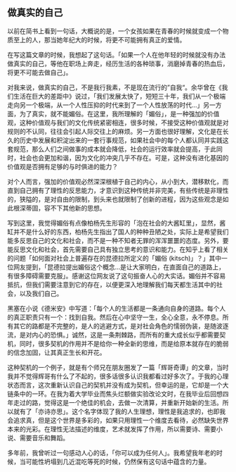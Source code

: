 ﻿## 做真实的自己

以前在简书上看到一句话，大概说的是，一个女孩如果在青春的时候就变成一个物质至上的人，那当她年纪大的时候，将更不可能拥有真正的爱情。

在写这篇文章的时候，我想起了这句话。「如果一个人在他年轻的时候就没有办法做真实的自己，等他在职场上奔走，经历生活的各种琐事，消磨掉青春的热血后，将更不可能去做自己」。

对我来说，做真实的自己，不是我行我素，不是现在流行的”自我“。余华曾在《我们生活在巨大的差距中》说过，「我们发展太快了，短短三十年，我们从一个极端走向另一个极端，从一个人性压抑的时代来到了一个人性放荡的时代...」另一方面，为了真实，就不能媚俗。在这里，我所理解的「媚俗」，是一种强加的价值观，这种价值观与我们的文化传统紧密相连，很多时候，不接受这种价值观就是对规则的不认同，往往会引起人际交往上的麻烦。另一方面也很好理解，文化是在长久的历史中发展和积淀出来的一套行事规范，如果社会中的每个人都认同并实践这套规范，那么人们之间做事的成本就会降低，社会的运行效率就会提高，于此同时，社会也会更加和谐，因为文化的冲突几乎不存在。可是，这种没有进化基因的价值观是否拥有足够的与时俱进的能力？

对个人而言，强加的价值观必然深深根植于自己的内心，从小到大，潜移默化，而直到自己拥有了理性的反思能力，才意识到这种传统并非完美，有些传统是非理性的，狭隘的，是对自由的限制，到头来也就限制了创新的进程，因为这些观念是如此根深蒂固，容不下其他新的思想。

写到这里，我觉得媚俗有点像柏杨先生形容的「泡在社会的大酱缸里」，显然，酱缸并不是什么好的东西，柏杨先生指出了国人的种种丑陋之处，实际上是希望我们能多反思自己的文化和社会，而不是一种不知者无罪的浑浑噩噩的态度。另外，要能反思文化和社会，首先需要自己具有独立思考的意识和能力。在知乎上看了相关的问题「如何面对社会上普遍存在的昆德拉所定义的「媚俗 (kitsch)」？」其中一位网友提到，「昆德拉提出媚俗这个概念...是让大家明白，在直面自己的道路上，有很多障碍需要克服」。感谢这位网友说了这句振奋人心的大实话。媚俗并不容易抵抗，但我们需要注意到它的存在，以便更深入地理解我们每天都生活其中的社会，以及我们自己。

黑塞在小说《德米安》中写道：「每个人的生活都是一条通向自身的道路。每个人的真正职责只有一个：找到自我。然后在心中坚守一生，全心全意，永不停息。所有其它的路都是不完整的，是人的逃避方式，是对社会角色的懦弱伪装，是随波逐流，是对内心的恐惧。」诚然，这是一条荆棘路，而所有的重大成长似乎都需要契机，同时，很多契机的作用并不是给你一种全新的思维，而是给原本就存在的脆弱的信念加固，让其真正生长和开花。

这种契机的一个例子，就是有个师兄在朋友圈发了一篇「辉哥奇谭」的文章，当时我并不觉得辉哥有什么了不起的，很多话很多认识我都看过好多次了。于我的心理状态而言，这次重新认识自己的契机并没有成为契机，但幸运的是，它却是一个大链条中的一环。在我为着大学毕业而焦头烂额做实验改论文时，在我毕业后回想四年走过的路，觉得这是一个绝佳的机会，去做一次清算，并重新开始新的生活。所以就有了「亦诗亦思」。这个名字体现了我的人生理想，理性是我追求的，也即我会追求真，但是这个世界是多彩的，如果只用理性一个维度去看待，必然缺失世界本来的光彩。在理性无法描述的维度，艺术就发挥了作用，所以需要诗、需要小说、需要音乐和舞蹈。

多年前，我曾听过一句感动人心的话，「你可以成为任何人」。我希望我年老的时候，当可能性坍塌到几近混吃等死的时候，仍然保有这句话中蕴含的力量。
